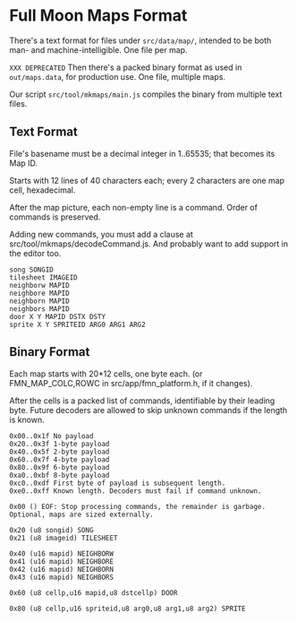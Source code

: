 # Full Moon Maps Format

There's a text format for files under `src/data/map/`, intended to be both man- and machine-intelligible.
One file per map.

`XXX DEPRECATED`
Then there's a packed binary format as used in `out/maps.data`, for production use.
One file, multiple maps.

Our script `src/tool/mkmaps/main.js` compiles the binary from multiple text files.

## Text Format

File's basename must be a decimal integer in 1..65535; that becomes its Map ID.

Starts with 12 lines of 40 characters each; every 2 characters are one map cell, hexadecimal.

After the map picture, each non-empty line is a command.
Order of commands is preserved.

Adding new commands, you must add a clause at src/tool/mkmaps/decodeCommand.js.
And probably want to add support in the editor too.

```
song SONGID
tilesheet IMAGEID
neighborw MAPID
neighbore MAPID
neighborn MAPID
neighbors MAPID
door X Y MAPID DSTX DSTY
sprite X Y SPRITEID ARG0 ARG1 ARG2
```

## Binary Format

Each map starts with 20*12 cells, one byte each. (or FMN_MAP_COLC,ROWC in src/app/fmn_platform.h, if it changes).

After the cells is a packed list of commands, identifiable by their leading byte.
Future decoders are allowed to skip unknown commands if the length is known.

```
0x00..0x1f No payload
0x20..0x3f 1-byte payload
0x40..0x5f 2-byte payload
0x60..0x7f 4-byte payload
0x80..0x9f 6-byte payload
0xa0..0xbf 8-byte payload
0xc0..0xdf First byte of payload is subsequent length.
0xe0..0xff Known length. Decoders must fail if command unknown.
```

```
0x00 () EOF: Stop processing commands, the remainder is garbage. Optional, maps are sized externally.

0x20 (u8 songid) SONG
0x21 (u8 imageid) TILESHEET

0x40 (u16 mapid) NEIGHBORW
0x41 (u16 mapid) NEIGHBORE
0x42 (u16 mapid) NEIGHBORN
0x43 (u16 mapid) NEIGHBORS

0x60 (u8 cellp,u16 mapid,u8 dstcellp) DOOR

0x80 (u8 cellp,u16 spriteid,u8 arg0,u8 arg1,u8 arg2) SPRITE
```
